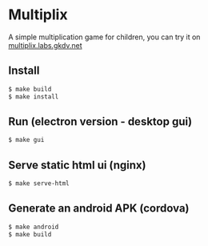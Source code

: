 # Multiplix

A simple multiplication game for children, you can try it on [multiplix.labs.gkdv.net](multiplix.labs.gkdv.net)


## Install
```bash
$ make build
$ make install
```

## Run (electron version - desktop gui)
```bash
$ make gui
```


## Serve static html ui (nginx)
```bash
$ make serve-html
```

## Generate an android APK (cordova)
```bash
$ make android
$ make build
```
